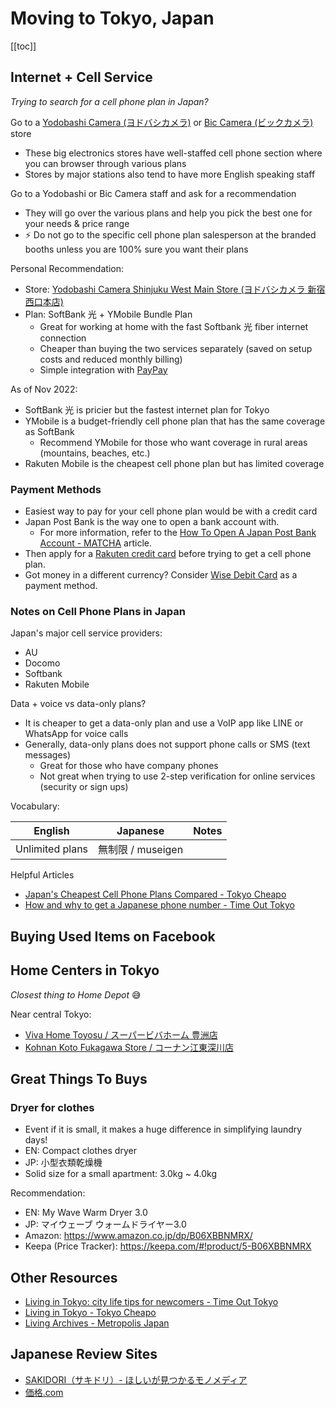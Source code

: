 # Moving to Tokyo, Japan

[[toc]]


## Internet + Cell Service

_Trying to search for a cell phone plan in Japan?_

Go to a [Yodobashi Camera (ヨドバシカメラ)](https://www.google.com/maps/search/%E3%83%A8%E3%83%89%E3%83%90%E3%82%B7%E3%82%AB%E3%83%A1%E3%83%A9/) or [Bic Camera (ビックカメラ)](https://www.google.com/maps/search/%EF%BE%8B%EF%BE%9E%EF%BD%AF%EF%BD%B8%EF%BD%B6%EF%BE%92%EF%BE%97/) store
* These big electronics stores have well-staffed cell phone section where you can browser through various plans
* Stores by major stations also tend to have more English speaking staff

Go to a Yodobashi or Bic Camera staff and ask for a recommendation
* They will go over the various plans and help you pick the best one for your needs & price range
* ⚡ Do not go to the specific cell phone plan salesperson at the branded booths unless you are 100% sure you want their plans

Personal Recommendation:
* Store: [Yodobashi Camera Shinjuku West Main Store (ヨドバシカメラ 新宿西口本店)](https://goo.gl/maps/A6AnJRYfraKQURZk6)
* Plan: SoftBank 光 + YMobile Bundle Plan
  * Great for working at home with the fast Softbank 光 fiber internet connection
  * Cheaper than buying the two services separately (saved on setup costs and reduced monthly billing)
  * Simple integration with [PayPay](https://blog.paypay.ne.jp/en/english-language-on-paypay/)

As of Nov 2022:
* SoftBank 光 is pricier but the fastest internet plan for Tokyo
* YMobile is a budget-friendly cell phone plan that has the same coverage as SoftBank
  * Recommend YMobile for those who want coverage in rural areas (mountains, beaches, etc.)
* Rakuten Mobile is the cheapest cell phone plan but has limited coverage


### Payment Methods

* Easiest way to pay for your cell phone plan would be with a credit card
* Japan Post Bank is the way one to open a bank account with.
  * For more information, refer to the [How To Open A Japan Post Bank Account - MATCHA](https://matcha-jp.com/en/4496) article.
* Then apply for a [Rakuten credit card](https://www.rakuten-card.co.jp/) before trying to get a cell phone plan.
* Got money in a different currency? Consider [Wise Debit Card](https://transferwise.prf.hn/l/6Z8d5Y5) as a payment method.


### Notes on Cell Phone Plans in Japan

Japan's major cell service providers:
* AU
* Docomo
* Softbank
* Rakuten Mobile

Data + voice vs data-only plans?
* It is cheaper to get a data-only plan and use a VoIP app like LINE or WhatsApp for voice calls
* Generally, data-only plans does not support phone calls or SMS (text messages)
  * Great for those who have company phones
  * Not great when trying to use 2-step verification for online services (security or sign ups)


Vocabulary:

| English         | Japanese          | Notes |
| --------------- | ----------------- | ----- |
| Unlimited plans | 無制限 / museigen |       |

Helpful Articles
* [Japan's Cheapest Cell Phone Plans Compared - Tokyo Cheapo](https://tokyocheapo.com/business/japan-sim-card-options-data-voice/)
* [How and why to get a Japanese phone number - Time Out Tokyo](https://www.timeout.com/tokyo/things-to-do/how-and-why-to-get-a-japanese-phone-number?package_page=112292)


## Buying Used Items on Facebook


## Home Centers in Tokyo

_Closest thing to Home Depot_ 😅

Near central Tokyo:
* [Viva Home Toyosu / スーパービバホーム 豊洲店](https://goo.gl/maps/joP3skD6cFqW3RG99)
* [Kohnan Koto Fukagawa Store / コーナン江東深川店](https://goo.gl/maps/c5gas35kiGSvoWMe9)


## Great Things To Buys


### Dryer for clothes

* Event if it is small, it makes a huge difference in simplifying laundry days!
* EN: Compact clothes dryer
* JP: 小型衣類乾燥機
* Solid size for a small apartment: 3.0kg ~ 4.0kg

Recommendation:
* EN: My Wave Warm Dryer 3.0
* JP: マイウェーブ ウォームドライヤー3.0
* Amazon: <https://www.amazon.co.jp/dp/B06XBBNMRX/>
* Keepa (Price Tracker): <https://keepa.com/#!product/5-B06XBBNMRX>


## Other Resources

* [Living in Tokyo: city life tips for newcomers - Time Out Tokyo](https://www.timeout.com/tokyo/city-life/your-guide-to-living-in-tokyo)
* [Living in Tokyo - Tokyo Cheapo](https://tokyocheapo.com/living/)
* [Living Archives - Metropolis Japan](https://metropolisjapan.com/living/)


## Japanese Review Sites

* [SAKIDORI（サキドリ）- ほしいが見つかるモノメディア](https://sakidori.co/)
* [価格.com](https://kakaku.com/)
